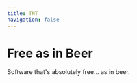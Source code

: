 ```yaml
---
title: TNT
navigation: false
---
```


# Free as in Beer

Software that's absolutely free... as in beer.
